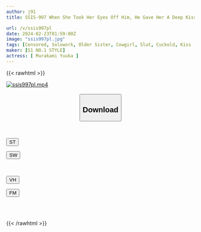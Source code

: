 ```yaml
---
author: j91
title: SSIS-997 When She Took Her Eyes Off Him, He Gave Her A Deep Kiss. Secret Kissing Sex With Her Too Bold Older Sister Yuuka Murakami

url: /v/ssis997pl
date: 2024-02-23T01:59:00Z
image: "ssis997pl.jpg"
tags: [Censored, Solowork, Older Sister, Cowgirl, Slut, Cuckold, Kiss	]
maker: [S1 NO.1 STYLE]
actress: [ Murakami Yuuka ]
---
```



{{< rawhtml >}}

<div class="video" data-videoid="WQlD7a8MoKsbz34">
    <a href="javascript:;">
        <img src="/v/ssis997pl/ssis997pl.jpg" width="WIDTH" height="HEIGHT" alt="ssis997pl.mp4" loading="lazy">
    </a>
</div>

<script type="text/javascript" src="https://j91.asia/asset/on-demand-st.js"></script>

<br>
  <link rel="stylesheet" href="https://j91.asia/asset/bs5.css">
  
  <center>
  <button class="btn btn-primary" type="button" data-bs-toggle="collapse" data-bs-target=".multi-collapse" aria-expanded="false" aria-controls="multiCollapseExample1 multiCollapseExample2"><h2>Download</h2></button></center>
</p>
<div class="row">
  <div class="col">
    <div class="collapse multi-collapse" id="multiCollapseExample1">
      <div class="card card-body">
	      	      <br>
<div class="buttons">  
<p><a href="https://streamtape.to/v/WQlD7a8MoKsbz34" target="_blank"><button class="btn-hover color-3"><i class="fa fa-download"></i> ST</button></a></p>
<p><a href="https://cdnwish.com/ve9ltgg4dnga" target="_blank"><button class="btn-hover color-2"><i class="fa fa-download"></i> SW</button></a></p></div>
    </div>
  </div>
</div>
  <div class="col">
    <div class="collapse multi-collapse" id="multiCollapseExample2">
      <div class="card card-body">
	      <br>
<div class="buttons">
<p><a href="https://vidhidepro.com/f/x0lj2n09t8px"><button class="btn-hover color-9"><i class="fa fa-download"></i> VH</button></a></p>
<p><a href="https://filemoon.sx/d/ael61ebikw5u"><button class="btn-hover color-8"><i class="fa fa-download"></i> FM</button></a></p></div>
<br><br>
      </div>
    </div>
  </div>
</div>

{{< /rawhtml >}}